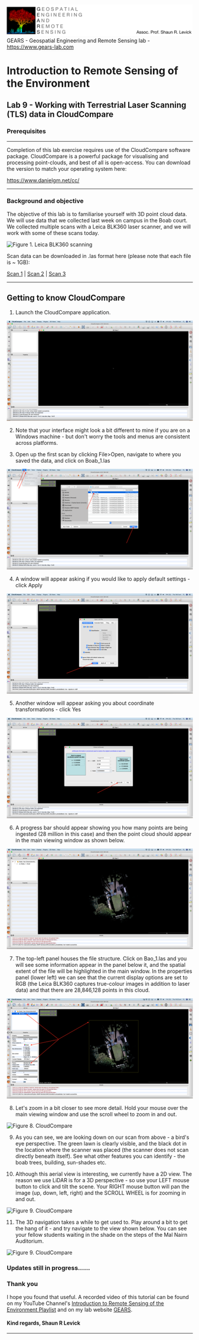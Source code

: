 ![Shaun Levick](Logo3.png)
GEARS - Geospatial Engineering and Remote Sensing lab - https://www.gears-lab.com

# Introduction to Remote Sensing of the Environment
Lab 9 - Working with Terrestrial Laser Scanning (TLS) data in CloudCompare
--------------

### Prerequisites
-------------

Completion of this lab exercise requires use of the CloudCompare software package. CloudCompare is a powerful package for visualising and processing point-clouds, and best of all is open-access. You can download the version to match your operating system here:

https://www.danielgm.net/cc/



------------------------------------------------------------------------

### Background and objective


The objective of this lab is to familiarise yourself with 3D point cloud data. We will use data that we collected last week on campus in the Boab court. We collected multiple scans with a Leica BLK360 laser scanner, and we will work with some of these scans today.

![Figure 1. Leica BLK360 scanning](screenshots/leica.png)

Scan data can be downloaded in .las format here (please note that each file is ~ 1GB):

[Scan 1](https://www.dropbox.com/s/e172wfagzt50qfm/Boab_1.las?dl=0) | [Scan 2](https://www.dropbox.com/s/faa42pr89rdc7g6/Boab_2.las?dl=0) | [Scan 3](https://www.dropbox.com/s/pta1p7h50gta434/Boab_3.las?dl=0)


----------

## Getting to know CloudCompare

1. Launch the CloudCompare application.

![Figure 2. CloudCompare](screenshots/cloudcompare.png)

2. Note that your interface might look a bit different to mine if you are on a Windows machine - but don't worry the tools and menus are consistent across platforms.

3. Open up the first scan by clicking File>Open, navigate to where you saved the data, and click on Boab_1.las

![Figure 3. CloudCompare](screenshots/cc_open.png)

4. A window will appear asking if you would like to apply default settings - click Apply

![Figure 4. CloudCompare](screenshots/cc_apply.png)

5. Another window will appear asking you about coordinate transformations - click Yes

![Figure 5. CloudCompare](screenshots/cc_yes.png)

6. A progress bar should appear showing you how many points are being ingested (28 million in this case) and then the point cloud should appear in the main viewing window as shown below.

![Figure 6. CloudCompare](screenshots/cc_boab1.png)

7. The top-left panel houses the file structure. Click on Bao_1.las and you will see some information appear in the panel below it, and the spatial extent of the file will be highlighted in the main window. In the properties panel (lower left) we can see that the current display options are set to RGB (the Leica BLK360 captures true-colour images in addition to laser data) and that there are 28,846,128 points in this cloud.

![Figure 7. CloudCompare](screenshots/cc_gui.png)

8. Let's zoom in a bit closer to see more detail. Hold your mouse over the main viewing window and use the scroll wheel to zoom in and out.

![Figure 8. CloudCompare](screenshots/cc_zoom.png)

9. As you can see, we are looking down on our scan from above - a bird's eye perspective. The green lawn is clearly visible, and the black dot in the location where the scanner was placed (the scanner does not scan directly beneath itself). See what other features you can identify - the boab trees, building, sun-shades etc.

10. Although this aerial view is interesting, we currently have a 2D view. The reason we use LiDAR is for a 3D perspective - so use your LEFT mouse button to click and tilt the scene. Your RIGHT mouse button will pan the image (up, down, left, right) and the SCROLL WHEEL is for zooming in and out.

![Figure 9. CloudCompare](screenshots/cc_3d.png)

11. The 3D navigation takes a while to get used to. Play around a bit to get the hang of it - and try navigate to the view shown below. You can see your fellow students waiting in the shade on the steps of the Mal Nairn Auditorium.

![Figure 9. CloudCompare](screenshots/cc_mal.png)



### Updates still in progress......







### Thank you

I hope you found that useful. A recorded video of this tutorial can be found on my YouTube Channel's [Introduction to Remote Sensing of the Environment Playlist](https://www.youtube.com/playlist?list=PLf6lu3bePWHDi3-lrSqiyInMGQXM34TSV) and on my lab website [GEARS](https://www.gears-lab.com).

#### Kind regards, Shaun R Levick
------
